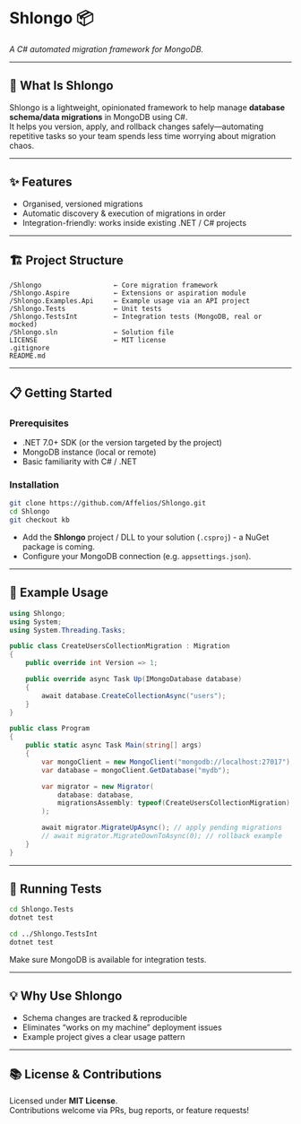 # Shlongo 📦
*A C# automated migration framework for MongoDB.*

---

## 🚀 What Is Shlongo
Shlongo is a lightweight, opinionated framework to help manage **database schema/data migrations** in MongoDB using C#.  
It helps you version, apply, and rollback changes safely—automating repetitive tasks so your team spends less time worrying about migration chaos.

---

## ✨ Features
- Organised, versioned migrations  
- Automatic discovery & execution of migrations in order  
- Integration-friendly: works inside existing .NET / C# projects  

---

## 🏗️ Project Structure
```
/Shlongo                  ← Core migration framework
/Shlongo.Aspire           ← Extensions or aspiration module
/Shlongo.Examples.Api     ← Example usage via an API project
/Shlongo.Tests            ← Unit tests
/Shlongo.TestsInt         ← Integration tests (MongoDB, real or mocked)
/Shlongo.sln              ← Solution file
LICENSE                   ← MIT license
.gitignore
README.md
```

---

## 📋 Getting Started

### Prerequisites
- .NET 7.0+ SDK (or the version targeted by the project)  
- MongoDB instance (local or remote)  
- Basic familiarity with C# / .NET  

### Installation
```bash
git clone https://github.com/Affelios/Shlongo.git
cd Shlongo
git checkout kb
```

- Add the **Shlongo** project / DLL to your solution (`.csproj`) - a NuGet package is coming.  
- Configure your MongoDB connection (e.g. `appsettings.json`).  

---

## 🔌 Example Usage
```csharp
using Shlongo;
using System;
using System.Threading.Tasks;

public class CreateUsersCollectionMigration : Migration
{
    public override int Version => 1;

    public override async Task Up(IMongoDatabase database)
    {
        await database.CreateCollectionAsync("users");
    }
}

public class Program
{
    public static async Task Main(string[] args)
    {
        var mongoClient = new MongoClient("mongodb://localhost:27017");
        var database = mongoClient.GetDatabase("mydb");

        var migrator = new Migrator(
            database: database,
            migrationsAssembly: typeof(CreateUsersCollectionMigration).Assembly
        );

        await migrator.MigrateUpAsync(); // apply pending migrations
        // await migrator.MigrateDownToAsync(0); // rollback example
    }
}
```

---

## 🧪 Running Tests
```bash
cd Shlongo.Tests
dotnet test

cd ../Shlongo.TestsInt
dotnet test
```
Make sure MongoDB is available for integration tests.

---

## 💡 Why Use Shlongo
- Schema changes are tracked & reproducible  
- Eliminates “works on my machine” deployment issues  
- Example project gives a clear usage pattern  

---

## 📚 License & Contributions
Licensed under **MIT License**.  
Contributions welcome via PRs, bug reports, or feature requests!  
